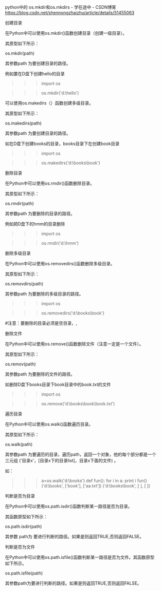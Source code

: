 python中的 os.mkdir和os.mkdirs - 学在途中 - CSDN博客 https://blog.csdn.net/shennongzhaizhu/article/details/51455063

创建目录

在Python中可以使用os.mkdir()函数创建目录（创建一级目录）。

其原型如下所示：

os.mkdir(path)

其参数path 为要创建目录的路径。

例如要在D盘下创建hello的目录

>>> import os

>>> os.mkdir('d:\hello')

可以使用os.makedirs（）函数创建多级目录。

其原型如下所示：

os.makedirs(path)

其参数path 为要创建目录的路径。

如在D盘下创建books的目录，books目录下在创建book目录

>>> import os

>>>os.makedirs('d:\\books\\book')

删除目录

在Python中可以使用os.rmdir()函数删除目录。

其原型如下所示：

os.rmdir(path)

其参数path 为要删除的目录的路径。

例如把D盘下的hmm的目录删除

>>> import os

>>> os.rmdir('d:\hmm') 

删除多级目录

在Python中可以使用os.removedirs()函数删除多级目录。

其原型如下所示：

os.removdirs(path)

其参数path 为要删除的多级目录的路径。

>>> import os

>>> os.removedirs('d:\\books\\book')

#注意：要删除的目录必须是空目录，,

删除文件

在Python中可以使用os.remove()函数删除文件（注意一定是一个文件）。

其原型如下所示：

os.remov(path)

其参数path 为要删除的文件的路径。

如删除D盘下books目录下book目录中的book.txt的文件

>>> import os

>>>os.remove('d:\\books\\book\\book.txt')

遍历目录

在Python中可以使用os.walk()函数遍历目录。

其原型如下所示：

os.walk(path)

其参数path 为要遍历的目录，遍历path，返回一个对象，他的每个部分都是一个三元组 ('目录x'，[目录x下的目录list]，目录x下面的文件) 。

如：

>>> a=os.walk('d:\\books')
>>> def  fun():
               for i in a:
                        print i
>>> fun()
('d:\\books', ['book'], ['aa.txt'])
('d:\\books\\book', [ ], [ ])

判断是否为目录

在Python中可以使用os.path.isdir()函数判断某一路径是否为目录。

其函数原型如下所示：

os.path.isdir(path)

其参数 path为 要进行判断的路径。如果是则返回TRUE,否则返回FALSE。

判断是否为文件

在Python中可以使用os.path.isfile()函数判断某一路径是否为文件。其函数原型如下所示。

os.path.isfile(path)

其参数path为要进行判断的路径。如果是则返回TRUE,否则返回FALSE。